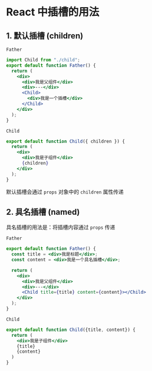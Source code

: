 # React 中插槽的用法

## 1. 默认插槽 (children)

`Father`

```jsx
import Child from "./child";
export default function Father() {
  return (
    <div>
      <div>我是父组件</div>
      <div>---</div>
      <Child>
        <div>我是一个插槽</div>
      </Child>
    </div>
  );
}
```

`Child`

```jsx
export default function Child({ children }) {
  return (
    <div>
      <div>我是子组件</div>
      {children}
    </div>
  );
}
```

默认插槽会通过 `props` 对象中的 `children` 属性传递

## 2. 具名插槽 (named)

具名插槽的用法是：将插槽内容通过 `props` 传递

`Father`

```jsx
export default function Father() {
  const title = <div>我是标题</div>;
  const content = <div>我是一个具名插槽</div>;

  return (
    <div>
      <div>我是父组件</div>
      <div>---</div>
      <Child title={title} content={content}></Child>
    </div>
  );
}
```

`Child`

```jsx
export default function Child({title, content}) {
  return (
    <div>我是子组件</div>
    {title}
    {content}
  )
}
```

